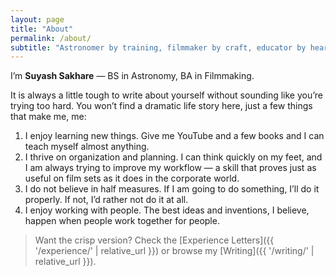 ```yaml
---
layout: page
title: "About"
permalink: /about/
subtitle: "Astronomer by training, filmmaker by craft, educator by heart."
---
```


I’m **Suyash Sakhare** — BS in Astronomy, BA in Filmmaking.  

It is always a little tough to write about yourself without sounding like you’re trying too hard. You won’t find a dramatic life story here, just a few things that make me, me:  

1. I enjoy learning new things. Give me YouTube and a few books and I can teach myself almost anything.  
2. I thrive on organization and planning. I can think quickly on my feet, and I am always trying to improve my workflow — a skill that proves just as useful on film sets as it does in the corporate world.  
3. I do not believe in half measures. If I am going to do something, I’ll do it properly. If not, I’d rather not do it at all.  
4. I enjoy working with people. The best ideas and inventions, I believe, happen when people work together for people.  


> Want the crisp version? Check the [Experience Letters]({{ '/experience/' | relative_url }}) or browse my [Writing]({{ '/writing/' | relative_url }}).
